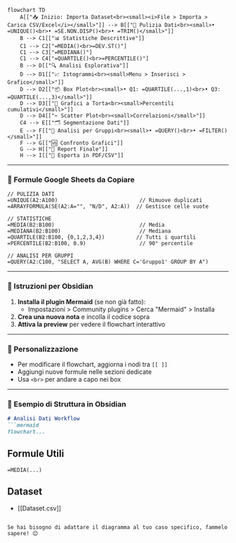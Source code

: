 ```mermaid
flowchart TD
    A[["📥 Inizio: Importa Dataset<br><small><i>File > Importa > Carica CSV/Excel</i></small>"]] --> B[["🧹 Pulizia Dati<br><small>• =UNIQUE()<br>• =SE.NON.DISP()<br>• =TRIM()</small>"]]
    B --> C1[["📊 Statistiche Descrittive"]]
    C1 --> C2["=MEDIA()<br>=DEV.ST()"]
    C1 --> C3["=MEDIANA()"]
    C1 --> C4["=QUARTILE()<br>=PERCENTILE()"]
    B --> D[["🔍 Analisi Esplorativa"]]
    D --> D1[["📈 Istogrammi<br><small>Menu > Inserisci > Grafico</small>"]]
    D --> D2[["📦 Box Plot<br><small>• Q1: =QUARTILE(...,1)<br>• Q3: =QUARTILE(...,3)</small>"]]
    D --> D3[["🥧 Grafici a Torta<br><small>Percentili cumulativi</small>"]]
    D --> D4[["✂ Scatter Plot<br><small>Correlazioni</small>"]]
    C4 --> E[["🗂 Segmentazione Dati"]]
    E --> F[["👥 Analisi per Gruppi<br><small>• =QUERY()<br>• =FILTER()</small>"]]
    F --> G[["🆚 Confronto Grafici"]]
    G --> H[["📑 Report Finale"]]
    H --> I[["💾 Esporta in PDF/CSV"]]
```

---

### **🔧 Formule Google Sheets da Copiare**
```excel
// PULIZIA DATI
=UNIQUE(A2:A100)                          // Rimuove duplicati
=ARRAYFORMULA(SE(A2:A="", "N/D", A2:A))  // Gestisce celle vuote

// STATISTICHE
=MEDIA(B2:B100)                           // Media
=MEDIANA(B2:B100)                         // Mediana
=QUARTILE(B2:B100, {0,1,2,3,4})          // Tutti i quartili
=PERCENTILE(B2:B100, 0.9)                 // 90° percentile

// ANALISI PER GRUPPI
=QUERY(A2:C100, "SELECT A, AVG(B) WHERE C='Gruppo1' GROUP BY A")
```

---

### **📌 Istruzioni per Obsidian**
1. **Installa il plugin Mermaid** (se non già fatto):
   - Impostazioni > Community plugins > Cerca "Mermaid" > Installa
2. **Crea una nuova nota** e incolla il codice sopra
3. **Attiva la preview** per vedere il flowchart interattivo

---

### **🎨 Personalizzazione**
- Per modificare il flowchart, aggiorna i nodi tra `[[ ]]`  
- Aggiungi nuove formule nelle sezioni dedicate  
- Usa `<br>` per andare a capo nei box

---

### **📁 Esempio di Struttura in Obsidian**
```markdown
# Analisi Dati Workflow
```mermaid
flowchart...
```

## Formule Utili
```excel
=MEDIA(...)
```

## Dataset
- [[Dataset.csv]]
```

Se hai bisogno di adattare il diagramma al tuo caso specifico, fammelo sapere! 😊